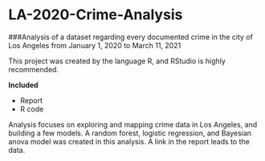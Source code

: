 # LA-2020-Crime-Analysis
###Analysis of a dataset regarding every documented crime in the city of Los Angeles from January 1, 2020 to March 11, 2021

This project was created by the language R, and RStudio is highly recommended.

**Included** 

- Report 
- R code 

Analysis focuses on exploring and mapping crime data in Los Angeles, and building a few models. A random forest, logistic regression, and Bayesian anova model was created in this analysis. A link in the report leads to the data.
